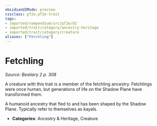 ```yaml
---
obsidianUIMode: preview
cssclass: pf2e,pf2e-trait
tags:
- imported/compendium/src/pf2e/b2
- imported/trait/category/ancestry-heritage
- imported/trait/category/creature
aliases: ["Fetchling"]
---
```

# Fetchling  
*Source: Bestiary 2 p. 308*  

A creature with this trait is a member of the fetchling ancestry. Fetchlings were once human, but generations of life on the Shadow Plane have transformed them.

A humanoid ancestry that fled to and has been shaped by the Shadow Plane. Typically refer to themselves as kayals.

- **Categories**: Ancestry & Heritage, Creature